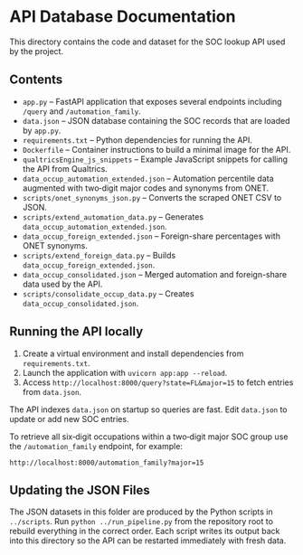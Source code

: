 # API Database Documentation

This directory contains the code and dataset for the SOC lookup API used by the project.

## Contents

- `app.py` – FastAPI application that exposes several endpoints including `/query` and `/automation_family`.
- `data.json` – JSON database containing the SOC records that are loaded by `app.py`.
- `requirements.txt` – Python dependencies for running the API.
- `Dockerfile` – Container instructions to build a minimal image for the API.
- `qualtricsEngine_js_snippets` – Example JavaScript snippets for calling the API from Qualtrics.
- `data_occup_automation_extended.json` – Automation percentile data augmented with two‑digit major codes and synonyms from ONET.
- `scripts/onet_synonyms_json.py` – Converts the scraped ONET CSV to JSON.
- `scripts/extend_automation_data.py` – Generates `data_occup_automation_extended.json`.
- `data_occup_foreign_extended.json` – Foreign-share percentages with ONET synonyms.
- `scripts/extend_foreign_data.py` – Builds `data_occup_foreign_extended.json`.
- `data_occup_consolidated.json` – Merged automation and foreign-share data used by the API.
- `scripts/consolidate_occup_data.py` – Creates `data_occup_consolidated.json`.

## Running the API locally

1. Create a virtual environment and install dependencies from `requirements.txt`.
2. Launch the application with `uvicorn app:app --reload`.
3. Access `http://localhost:8000/query?state=FL&major=15` to fetch entries from `data.json`.

The API indexes `data.json` on startup so queries are fast. Edit `data.json` to update or add new SOC entries.

To retrieve all six‑digit occupations within a two‑digit major SOC group use the `/automation_family` endpoint, for example:

```
http://localhost:8000/automation_family?major=15
```

## Updating the JSON Files

The JSON datasets in this folder are produced by the Python scripts in
`../scripts`. Run `python ../run_pipeline.py` from the repository root to
rebuild everything in the correct order. Each script writes its output back into
this directory so the API can be restarted immediately with fresh data.
